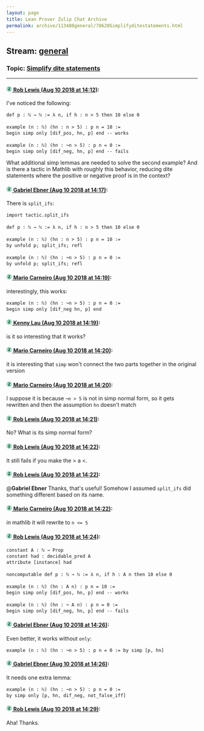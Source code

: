 ```yaml
---
layout: page
title: Lean Prover Zulip Chat Archive 
permalink: archive/113488general/78620Simplifyditestatements.html
---
```


## Stream: [general](index.html)
### Topic: [Simplify dite statements](78620Simplifyditestatements.html)

---

#### [![Click to go to Zulip](../../assets/img/zulip2.png) Rob Lewis (Aug 10 2018 at 14:12)](https://leanprover.zulipchat.com/#narrow/stream/113488-general/topic/Simplify%20dite%20statements/near/131233579):
I've noticed the following:
```lean
def p : ℕ → ℕ := λ n, if h : n > 5 then 10 else 0

example (n : ℕ) (hn : n > 5) : p n = 10 :=
begin simp only [dif_pos, hn, p] end -- works

example (n : ℕ) (hn : ¬n > 5) : p n = 0 :=
begin simp only [dif_neg, hn, p] end -- fails 
```

What additional simp lemmas are needed to solve the second example? And is there a tactic in Mathlib with roughly this behavior, reducing dite statements where the positive or negative proof is in the context?

#### [![Click to go to Zulip](../../assets/img/zulip2.png) Gabriel Ebner (Aug 10 2018 at 14:17)](https://leanprover.zulipchat.com/#narrow/stream/113488-general/topic/Simplify%20dite%20statements/near/131233746):
There is `split_ifs`:
```lean
import tactic.split_ifs

def p : ℕ → ℕ := λ n, if h : n > 5 then 10 else 0

example (n : ℕ) (hn : n > 5) : p n = 10 :=
by unfold p; split_ifs; refl

example (n : ℕ) (hn : ¬n > 5) : p n = 0 :=
by unfold p; split_ifs; refl
```

#### [![Click to go to Zulip](../../assets/img/zulip2.png) Mario Carneiro (Aug 10 2018 at 14:19)](https://leanprover.zulipchat.com/#narrow/stream/113488-general/topic/Simplify%20dite%20statements/near/131233821):
interestingly, this works:
```
example (n : ℕ) (hn : ¬n > 5) : p n = 0 :=
begin simp only [dif_neg hn, p] end
```

#### [![Click to go to Zulip](../../assets/img/zulip2.png) Kenny Lau (Aug 10 2018 at 14:19)](https://leanprover.zulipchat.com/#narrow/stream/113488-general/topic/Simplify%20dite%20statements/near/131233827):
is it so interesting that it works?

#### [![Click to go to Zulip](../../assets/img/zulip2.png) Mario Carneiro (Aug 10 2018 at 14:20)](https://leanprover.zulipchat.com/#narrow/stream/113488-general/topic/Simplify%20dite%20statements/near/131233877):
it is interesting that `simp` won't connect the two parts together in the original version

#### [![Click to go to Zulip](../../assets/img/zulip2.png) Mario Carneiro (Aug 10 2018 at 14:20)](https://leanprover.zulipchat.com/#narrow/stream/113488-general/topic/Simplify%20dite%20statements/near/131233890):
I suppose it is because `¬n > 5` is not in simp normal form, so it gets rewritten and then the assumption `hn` doesn't match

#### [![Click to go to Zulip](../../assets/img/zulip2.png) Rob Lewis (Aug 10 2018 at 14:21)](https://leanprover.zulipchat.com/#narrow/stream/113488-general/topic/Simplify%20dite%20statements/near/131233938):
No? What is its simp normal form?

#### [![Click to go to Zulip](../../assets/img/zulip2.png) Rob Lewis (Aug 10 2018 at 14:22)](https://leanprover.zulipchat.com/#narrow/stream/113488-general/topic/Simplify%20dite%20statements/near/131233988):
It still fails if you make the > a <.

#### [![Click to go to Zulip](../../assets/img/zulip2.png) Rob Lewis (Aug 10 2018 at 14:22)](https://leanprover.zulipchat.com/#narrow/stream/113488-general/topic/Simplify%20dite%20statements/near/131234002):
@**Gabriel Ebner** Thanks, that's useful! Somehow I assumed `split_ifs` did something different based on its name.

#### [![Click to go to Zulip](../../assets/img/zulip2.png) Mario Carneiro (Aug 10 2018 at 14:22)](https://leanprover.zulipchat.com/#narrow/stream/113488-general/topic/Simplify%20dite%20statements/near/131234008):
in mathlib it will rewrite to `n <= 5`

#### [![Click to go to Zulip](../../assets/img/zulip2.png) Rob Lewis (Aug 10 2018 at 14:24)](https://leanprover.zulipchat.com/#narrow/stream/113488-general/topic/Simplify%20dite%20statements/near/131234091):
```lean 
constant A : ℕ → Prop 
constant had : decidable_pred A 
attribute [instance] had

noncomputable def p : ℕ → ℕ := λ n, if h : A n then 10 else 0

example (n : ℕ) (hn : A n) : p n = 10 :=
begin simp only [dif_pos, hn, p] end -- works

example (n : ℕ) (hn : ¬ A n) : p n = 0 :=
begin simp only [dif_neg, hn, p] end -- fails 
```

#### [![Click to go to Zulip](../../assets/img/zulip2.png) Gabriel Ebner (Aug 10 2018 at 14:26)](https://leanprover.zulipchat.com/#narrow/stream/113488-general/topic/Simplify%20dite%20statements/near/131234151):
Even better, it works without `only`:
```lean
example (n : ℕ) (hn : ¬n > 5) : p n = 0 := by simp [p, hn]
```

#### [![Click to go to Zulip](../../assets/img/zulip2.png) Gabriel Ebner (Aug 10 2018 at 14:26)](https://leanprover.zulipchat.com/#narrow/stream/113488-general/topic/Simplify%20dite%20statements/near/131234161):
It needs one extra lemma:
```lean
example (n : ℕ) (hn : ¬n > 5) : p n = 0 :=
by simp only [p, hn, dif_neg, not_false_iff]
```

#### [![Click to go to Zulip](../../assets/img/zulip2.png) Rob Lewis (Aug 10 2018 at 14:29)](https://leanprover.zulipchat.com/#narrow/stream/113488-general/topic/Simplify%20dite%20statements/near/131234265):
Aha! Thanks.

